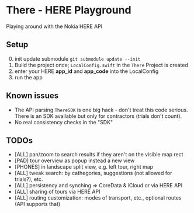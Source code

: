 # There - HERE Playground

Playing around with the Nokia HERE API

## Setup
0. init update submodule `git submodule update --init`
1. Build the project once; `LocalConfig.swift` in the `There` Project is created
2. enter your HERE **app_id** and **app_code** into the LocalConfig
3. run the app

## Known issues
* The API parsing `ThereSDK` is one big hack - don't treat this code serious. There is an SDK available but only for contractors (trials don't count).
* No real consistency checks in the "SDK"

## TODOs
* [ALL] pan/zoom to search results if they aren't on the visible map rect
* [PAD] tour overview as popup instead a new view
* [PHONES] in landscape split view, e.g. left tour, right map
* [ALL] tweak search: by cathegories, suggestions (not allowed for trials?), etc.
* [ALL] persistency and synching => CoreData & iCloud or via HERE API
* [ALL] sharing of tours via HERE API
* [ALL] routing customization: modes of transport, etc., optional routes (API supports that)